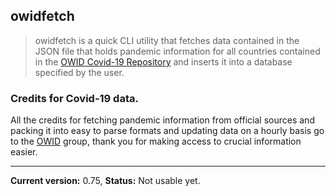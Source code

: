 ## owidfetch

> owidfetch is a quick CLI utility that fetches data contained in the JSON
> file that holds pandemic information for all countries contained in the 
> [OWID Covid-19 Repository](https://github.com/owid/covid-19-data)
> and inserts it into a database specified by the user.

### Credits for Covid-19 data.
All the credits for fetching pandemic information from official sources and
packing it into easy to parse formats and updating data on a hourly basis
go to the [OWID](https://github.com/owid) group, thank you for making
access to crucial information easier.
_______________________________________________________________________
__Current version:__ 0.75, __Status:__ Not usable yet.